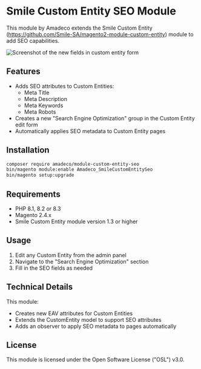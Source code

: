 # Smile Custom Entity SEO Module

This module by Amadeco extends the Smile Custom Entity (https://github.com/Smile-SA/magento2-module-custom-entity) module to add SEO capabilities.

![Screenshot of the new fields in custom entity form]([https://github.com/user-attachments/assets/dedf41e7-394e-4010-9354-23f7d7c5531a])

## Features

- Adds SEO attributes to Custom Entities:
  - Meta Title
  - Meta Description
  - Meta Keywords
  - Meta Robots
- Creates a new "Search Engine Optimization" group in the Custom Entity edit form
- Automatically applies SEO metadata to Custom Entity pages

## Installation

```bash
composer require amadeco/module-custom-entity-seo
bin/magento module:enable Amadeco_SmileCustomEntitySeo
bin/magento setup:upgrade
```

## Requirements

- PHP 8.1, 8.2 or 8.3
- Magento 2.4.x
- Smile Custom Entity module version 1.3 or higher

## Usage

1. Edit any Custom Entity from the admin panel
2. Navigate to the "Search Engine Optimization" section
3. Fill in the SEO fields as needed

## Technical Details

This module:

- Creates new EAV attributes for Custom Entities
- Extends the CustomEntity model to support SEO attributes
- Adds an observer to apply SEO metadata to pages automatically

## License

This module is licensed under the Open Software License ("OSL") v3.0.
